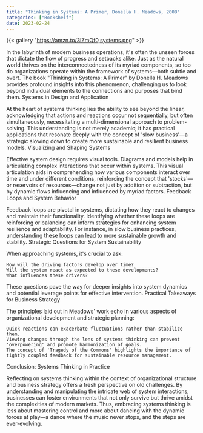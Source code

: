 ```yaml
---
title: "Thinking in Systems: A Primer, Donella H. Meadows, 2008"
categories: ["Bookshelf"]
date: 2023-02-24
---
```


{{< gallery "https://amzn.to/3lZmQf0,systems.png" >}}

In the labyrinth of modern business operations, it's often the unseen forces that dictate the flow of progress and setbacks alike. Just as the natural world thrives on the interconnectedness of its myriad components, so too do organizations operate within the framework of systems—both subtle and overt. The book "Thinking in Systems: A Primer" by Donella H. Meadows provides profound insights into this phenomenon, challenging us to look beyond individual elements to the connections and purposes that bind them.
Systems in Design and Application

At the heart of systems thinking lies the ability to see beyond the linear, acknowledging that actions and reactions occur not sequentially, but often simultaneously, necessitating a multi-dimensional approach to problem-solving. This understanding is not merely academic; it has practical applications that resonate deeply with the concept of 'slow business'—a strategic slowing down to create more sustainable and resilient business models.
Visualizing and Shaping Systems

Effective system design requires visual tools. Diagrams and models help in articulating complex interactions that occur within systems. This visual articulation aids in comprehending how various components interact over time and under different conditions, reinforcing the concept that 'stocks'—or reservoirs of resources—change not just by addition or subtraction, but by dynamic flows influencing and influenced by myriad factors.
Feedback Loops and System Behavior

Feedback loops are pivotal in systems, dictating how they react to changes and maintain their functionality. Identifying whether these loops are reinforcing or balancing can inform strategies for enhancing system resilience and adaptability. For instance, in slow business practices, understanding these loops can lead to more sustainable growth and stability.
Strategic Questions for System Sustainability

When approaching systems, it's crucial to ask:

    How will the driving factors develop over time?
    Will the system react as expected to these developments?
    What influences these drivers?

These questions pave the way for deeper insights into system dynamics and potential leverage points for effective intervention.
Practical Takeaways for Business Strategy

The principles laid out in Meadows' work echo in various aspects of organizational development and strategic planning:

    Quick reactions can exacerbate fluctuations rather than stabilize them.
    Viewing changes through the lens of systems thinking can prevent 'overpowering' and promote harmonization of goals.
    The concept of 'Tragedy of the Commons' highlights the importance of tightly coupled feedback for sustainable resource management.

Conclusion: Systems Thinking in Practice

Reflecting on systems thinking within the context of organizational structure and business strategy offers a fresh perspective on old challenges. By understanding and manipulating the intricate web of system interactions, businesses can foster environments that not only survive but thrive amidst the complexities of modern markets. Thus, embracing systems thinking is less about mastering control and more about dancing with the dynamic forces at play—a dance where the music never stops, and the steps are ever-evolving.
